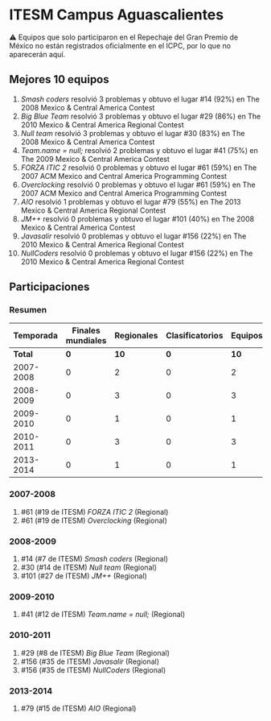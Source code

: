 # ITESM Campus Aguascalientes

:warning: Equipos que solo participaron en el Repechaje del Gran Premio de México no están registrados oficialmente en el ICPC, por lo que no aparecerán aquí.

## Mejores 10 equipos

1. _Smash coders_ resolvió 3 problemas y obtuvo el lugar #14 (92%) en The 2008 Mexico & Central America Contest
1. _Big Blue Team_ resolvió 3 problemas y obtuvo el lugar #29 (86%) en The 2010 Mexico & Central America Regional Contest
1. _Null team_ resolvió 3 problemas y obtuvo el lugar #30 (83%) en The 2008 Mexico & Central America Contest
1. _Team.name = null;_ resolvió 2 problemas y obtuvo el lugar #41 (75%) en The 2009 Mexico & Central America Contest
1. _FORZA ITIC 2_ resolvió 0 problemas y obtuvo el lugar #61 (59%) en The 2007 ACM Mexico and Central America Programming Contest
1. _Overclocking_ resolvió 0 problemas y obtuvo el lugar #61 (59%) en The 2007 ACM Mexico and Central America Programming Contest
1. _AIO_ resolvió 1 problemas y obtuvo el lugar #79 (55%) en The 2013 Mexico & Central America Regional Contest
1. _JM++_ resolvió 0 problemas y obtuvo el lugar #101 (40%) en The 2008 Mexico & Central America Contest
1. _Javasalir_ resolvió 0 problemas y obtuvo el lugar #156 (22%) en The 2010 Mexico & Central America Regional Contest
1. _NullCoders_ resolvió 0 problemas y obtuvo el lugar #156 (22%) en The 2010 Mexico & Central America Regional Contest

## Participaciones

### Resumen

| Temporada | Finales mundiales | Regionales | Clasificatorios | Equipos |
| --- | --- | --- | --- | --- |
| **Total** | **0** | **10** | **0** | **10** |
| 2007-2008 | 0 | 2 | 0 | 2 |
| 2008-2009 | 0 | 3 | 0 | 3 |
| 2009-2010 | 0 | 1 | 0 | 1 |
| 2010-2011 | 0 | 3 | 0 | 3 |
| 2013-2014 | 0 | 1 | 0 | 1 |

### 2007-2008

1. #61 (#19 de ITESM) _FORZA ITIC 2_ (Regional)
1. #61 (#19 de ITESM) _Overclocking_ (Regional)

### 2008-2009

1. #14 (#7 de ITESM) _Smash coders_ (Regional)
1. #30 (#14 de ITESM) _Null team_ (Regional)
1. #101 (#27 de ITESM) _JM++_ (Regional)

### 2009-2010

1. #41 (#12 de ITESM) _Team.name = null;_ (Regional)

### 2010-2011

1. #29 (#8 de ITESM) _Big Blue Team_ (Regional)
1. #156 (#35 de ITESM) _Javasalir_ (Regional)
1. #156 (#35 de ITESM) _NullCoders_ (Regional)

### 2013-2014

1. #79 (#15 de ITESM) _AIO_ (Regional)



